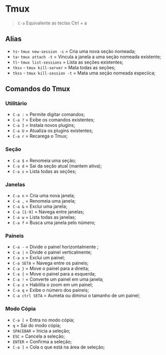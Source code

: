 # Tmux

> `C-a` Equivalente as teclas Ctrl + a

## Alias

* `ts`- `tmux new-session -s` = Cria uma nova seção nomeada;
* `ta`- `tmux attach -t` = Vincula a janela a uma seção nomeada existente;
* `tl`- `tmux list-sessions` = Lista as seções existentes;
* `tksv` - `tmux kill-server` = Mata todas as seções;
* `tkss` - `tmux kill-session -t` = Mata uma seção nomeada especiíca;

## Comandos do Tmux

### Utilitário

* `C-a :` = Permite digitar comandos;
* `C-a ?` = Exibe os comandos existentes;
* `C-a I` = Instala novos plugins;
* `C-a U` = Atualiza os plugins existentes;
* `C-a r` = Recarega o Tmux;

### Seção

* `C-a $` = Renomeia uma seção;
* `C-a d` = Sai da seção atual (mantem ativa);
* `C-a s` = Lista todas as seções;

### Janelas

* `C-a n` = Cria uma nova janela;
* `C-a ,` = Renomeia uma janela;
* `C-a &` = Exclui uma janela;
* `C-a [1-9]` = Navega entre janelas;
* `C-a w` = Lista todas as janelas;
* `C-a f` = Busca uma janela pelo número;

### Paineis

* `C-a -` = Divide o painel horizontalmente ;
* `C-a |` = Divide o painel verticalmente;
* `C-a x` = Exclui um painel;
* `C-a SETA` = Navega entre os paineis;
* `C-a }` = Move o painel para a direita;
* `C-a {` = Move o painel para a esquerda;
* `C-a !` = Converte um painel em uma janela;
* `C-a z` = Habilita o zoom em um painel;
* `C-a q` = Exibe o número dos paineis;
* `C-a ctrl SETA` = Aumeta ou diminui o tamanho de um painel;

### Modo Cópia

* `C-a [` = Entra no modo cópia;
* `q` = Sai do modo cópia;
* `SPACEBAR` = Inicia a seleção;
* `ESC` = Cancela a seleção;
* `ENTER` = Confirma a seleção;
* `C-a ]` = Cola o que está na área de seleção;